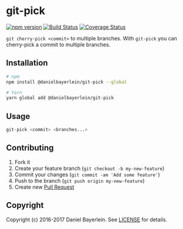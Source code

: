 # git-pick

[![npm version](https://badge.fury.io/js/%40danielbayerlein%2Fgit-pick.svg)](https://badge.fury.io/js/%40danielbayerlein%2Fgit-pick)
[![Build Status](https://travis-ci.org/danielbayerlein/git-pick.svg?branch=master)](https://travis-ci.org/danielbayerlein/git-pick)
[![Coverage Status](https://codecov.io/gh/danielbayerlein/git-pick/branch/master/graph/badge.svg)](https://codecov.io/gh/danielbayerlein/git-pick)


`git cherry-pick <commit>` to multiple branches.
With `git-pick` you can cherry-pick a commit to multiple branches.

## Installation

```bash
# npm
npm install @danielbayerlein/git-pick --global

# Yarn
yarn global add @danielbayerlein/git-pick
```

## Usage

```bash
git-pick <commit> <branches...>
```

## Contributing

1. Fork it
2. Create your feature branch (`git checkout -b my-new-feature`)
3. Commit your changes (`git commit -am 'Add some feature'`)
4. Push to the branch (`git push origin my-new-feature`)
5. Create new [Pull Request](../../pull/new/master)

## Copyright

Copyright (c) 2016-2017 Daniel Bayerlein. See [LICENSE](./LICENSE.md) for details.
